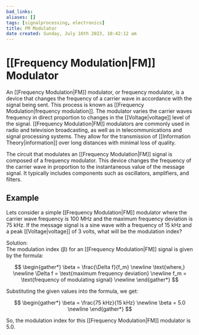 ```yaml
---
bad_links: 
aliases: []
tags: [signalprocessing, electronics]
title: FM Modulator
date created: Sunday, July 16th 2023, 10:42:12 am
---
```

# [[Frequency Modulation|FM]] Modulator

An [[Frequency Modulation|FM]] modulator, or frequency modulator, is a device that changes the frequency of a carrier wave in accordance with the signal being sent. This process is known as [[Frequency Modulation|frequency modulation]]. The modulator varies the carrier waves frequency in direct proportion to changes in the [[Voltage|voltage]] level of the signal. [[Frequency Modulation|FM]] modulators are commonly used in radio and television broadcasting, as well as in telecommunications and signal processing systems. They allow for the transmission of [[Information Theory|information]] over long distances with minimal loss of quality.

The circuit that modulates an [[Frequency Modulation|FM]] signal is composed of a frequency modulator. This device changes the frequency of the carrier wave in proportion to the instantaneous value of the message signal. It typically includes components such as oscillators, amplifiers, and filters.

## Example

Lets consider a simple [[Frequency Modulation|FM]] modulator where the carrier wave frequency is 100 MHz and the maximum frequency deviation is 75 kHz. If the message signal is a sine wave with a frequency of 15 kHz and a peak [[Voltage|voltage]] of 3 volts, what will be the modulation index?

Solution:  
The modulation index (β) for an [[Frequency Modulation|FM]] signal is given by the formula:

$$
\begin{gather*} 
\beta = \frac{\Delta f}{f_m} \newline
\text{where,} \newline
\Delta f = \text{maximum frequency deviation} \newline
f_m = \text{frequency of modulating signal} \newline
\end{gather*}
$$

Substituting the given values into the formula, we get:

$$
\begin{gather*} 
\beta = \frac{75 kHz}{15 kHz} \newline
\beta = 5.0 \newline
\end{gather*}
$$

So, the modulation index for this [[Frequency Modulation|FM]] modulator is 5.0.
